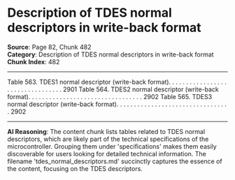 # Description of TDES normal descriptors in write-back format

**Source**: Page 82, Chunk 482  
**Category**: Description of TDES normal descriptors in write-back format  
**Chunk Index**: 482

---

Table 563. TDES1 normal descriptor (write-back format). . . . . . . . . . . . . . . . . . . . . . . . . . . . . . . . . 2901
Table 564. TDES2 normal descriptor (write-back format). . . . . . . . . . . . . . . . . . . . . . . . . . . . . . . . . 2902
Table 565. TDES3 normal descriptor (write-back format). . . . . . . . . . . . . . . . . . . . . . . . . . . . . . . . . 2902

---

**AI Reasoning**: The content chunk lists tables related to TDES normal descriptors, which are likely part of the technical specifications of the microcontroller. Grouping them under 'specifications' makes them easily discoverable for users looking for detailed technical information. The filename 'tdes_normal_descriptors.md' succinctly captures the essence of the content, focusing on the TDES descriptors.
